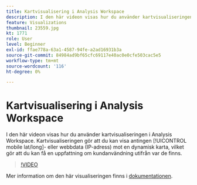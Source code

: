 ```yaml
---
title: Kartvisualisering i Analysis Workspace
description: I den här videon visas hur du använder kartvisualiseringen i Analysis Workspace. Med kartvisualiseringen kan du visa antingen mobildata (lat/long) eller webbdata (IP-adress) mot en dynamisk karta, så att du kan få en uppfattning om hur kunderna använder sig av deras plats.
feature: Visualizations
thumbnail: 23559.jpg
kt: 1771
role: User
level: Beginner
exl-id: ffae778a-63a1-4587-94fe-a2ad16931b3a
source-git-commit: 84984ad9bf65cfc69117e40ac0e0cfe503cac5e5
workflow-type: tm+mt
source-wordcount: '116'
ht-degree: 0%

---
```


# Kartvisualisering i Analysis Workspace

I den här videon visas hur du använder kartvisualiseringen i Analysis Workspace. Kartvisualiseringen gör att du kan visa antingen [!UICONTROL mobile lat/long]- eller webbdata (IP-adress) mot en dynamisk karta, vilket gör att du kan få en uppfattning om kundanvändning utifrån var de finns.

>[!VIDEO](https://video.tv.adobe.com/v/23559/?quality=12&learn=on)

Mer information om den här visualiseringen finns i [dokumentationen](https://experienceleague.adobe.com/docs/analytics/analyze/analysis-workspace/visualizations/map-visualization.html?lang=en).
